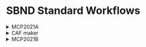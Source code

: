 # SBND Standard Workflows

<details><summary>MCP2021A</summary>
standard_g4_sbnd.fcl<br>
standard_detsim_sbnd.fcl<br>
standard_reco1_sbnd.fcl<br>
standard_reco2_sbnd.fcl<br>
</details>

<details><summary>CAF maker</summary>
cafmakerjob_sbnd_sce.fcl
</details>

<details><summary>MCP2021B</summary>
standard_g4_sbnd.fcl<br>
standard_detsim_sbnd.fcl<br>
standard_reco1_sbnd.fcl<br>
standard_reco2_sbnd.fcl<br>
cafmakerjob_sbnd_sce.fcl<br>
</details>

